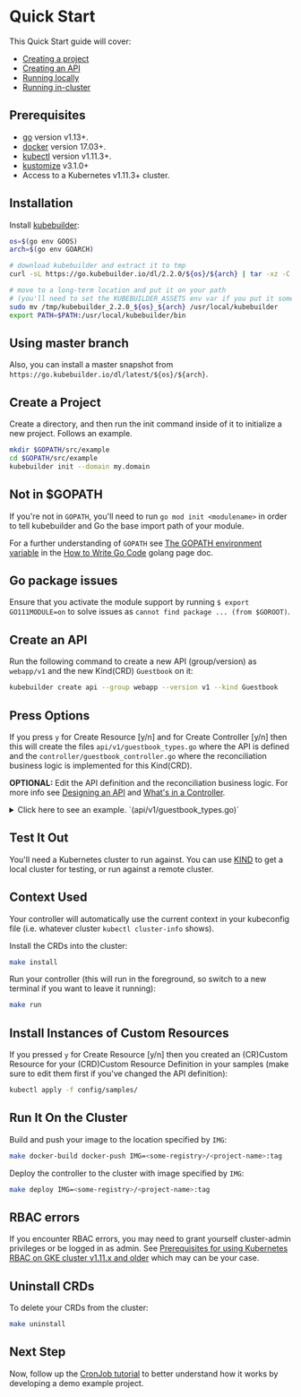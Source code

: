 # Quick Start

This Quick Start guide will cover:

- [Creating a project](#create-a-project)
- [Creating an API](#create-an-api)
- [Running locally](#test-it-out)
- [Running in-cluster](#run-it-on-the-cluster)

## Prerequisites

- [go](https://golang.org/dl/) version v1.13+.
- [docker](https://docs.docker.com/install/) version 17.03+.
- [kubectl](https://kubernetes.io/docs/tasks/tools/install-kubectl/) version v1.11.3+.
- [kustomize](https://sigs.k8s.io/kustomize/docs/INSTALL.md) v3.1.0+
- Access to a Kubernetes v1.11.3+ cluster.

## Installation

Install [kubebuilder](https://sigs.k8s.io/kubebuilder):

```bash
os=$(go env GOOS)
arch=$(go env GOARCH)

# download kubebuilder and extract it to tmp
curl -sL https://go.kubebuilder.io/dl/2.2.0/${os}/${arch} | tar -xz -C /tmp/

# move to a long-term location and put it on your path
# (you'll need to set the KUBEBUILDER_ASSETS env var if you put it somewhere else)
sudo mv /tmp/kubebuilder_2.2.0_${os}_${arch} /usr/local/kubebuilder
export PATH=$PATH:/usr/local/kubebuilder/bin
```

<aside class="note">
<h1>Using master branch</h1>

Also, you can install a master snapshot from `https://go.kubebuilder.io/dl/latest/${os}/${arch}`.

</aside>

## Create a Project

Create a directory, and then run the init command inside of it to initialize a new project. Follows an example.

```bash
mkdir $GOPATH/src/example
cd $GOPATH/src/example
kubebuilder init --domain my.domain
```

<aside class="note">
<h1>Not in $GOPATH</h1>

If you're not in `GOPATH`, you'll need to run `go mod init <modulename>` in order to tell kubebuilder and Go the base import path of your module. 

For a further understanding of `GOPATH` see [The GOPATH environment variable][GOPATH-golang-docs] in the [How to Write Go Code][how-to-write-go-code-golang-docs] golang page doc.   

</aside>

<aside class="note">
<h1>Go package issues</h1>

Ensure that you activate the module support by running `$ export GO111MODULE=on` 
to solve issues as `cannot find package ... (from $GOROOT)`.

</aside>


## Create an API

Run the following command to create a new API (group/version) as `webapp/v1` and the new Kind(CRD) `Guestbook` on it:

```bash
kubebuilder create api --group webapp --version v1 --kind Guestbook
```

<aside class="note">
<h1>Press Options</h1>

If you press `y` for Create Resource [y/n] and for Create Controller [y/n] then this will create the files `api/v1/guestbook_types.go` where the API is defined 
and the `controller/guestbook_controller.go` where the reconciliation business logic is implemented for this Kind(CRD).

</aside>


**OPTIONAL:** Edit the API definition and the reconciliation business
logic. For more info see [Designing an API](/cronjob-tutorial/api-design.md) and [What's in
a Controller](cronjob-tutorial/controller-overview.md).

<details><summary>Click here to see an example. `(api/v1/guestbook_types.go)` </summary>
<p>

```go 
// GuestbookSpec defines the desired state of Guestbook
type GuestbookSpec struct {
	// INSERT ADDITIONAL SPEC FIELDS - desired state of cluster
	// Important: Run "make" to regenerate code after modifying this file

    // Quantity of instances
    // +kubebuilder:validation:Minimum=1
    // +kubebuilder:validation:Maximum=10
    Size int32 `json:"size"`
    
    // Name of the ConfigMap for GuestbookSpec's configuration
    // +kubebuilder:validation:MaxLength=15
    // +kubebuilder:validation:MinLength=1
    ConfigMapName string `json:"configMapName"`
    
    // +kubebuilder:validation:Enum=Phone,Address,Name
    Type string `json:"alias,omitempty"`
    
	// TLS policy of Guestbook nodes
	TLS *TLSPolicy `json:"TLS,omitempty"`
}

// GuestbookStatus defines the observed state of Guestbook
type GuestbookStatus struct {
	// INSERT ADDITIONAL STATUS FIELD - define observed state of cluster
	// Important: Run "make" to regenerate code after modifying this file
	
	// GuestbookStatus is the set of Guestbook node specific statuses: Active or Standby
    GuestbookStatus GuestbookStatus `json:"guestbookStatus"`
    
    // Status of Guestbook Nodes
    Nodes []string `json:"nodes"`
}

type GuestbookStatus struct {

	// PodName of the active Guestbook node. 
	Active string `json:"active"`

	// PodNames of the standby Guestbook nodes.
	Standby []string `json:"standby"`
}	
```

</p>
</details>


## Test It Out 

You'll need a Kubernetes cluster to run against.  You can use
[KIND](https://sigs.k8s.io/kind) to get a local cluster for testing, or
run against a remote cluster.

<aside class="note">
<h1>Context Used</h1>

Your controller will automatically use the current context in your
kubeconfig file (i.e. whatever cluster `kubectl cluster-info` shows).

</aside> 

Install the CRDs into the cluster:
```bash
make install
```

Run your controller (this will run in the foreground, so switch to a new
terminal if you want to leave it running):
```bash
make run
```

## Install Instances of Custom Resources

If you pressed `y` for Create Resource [y/n] then you created an (CR)Custom Resource for your (CRD)Custom Resource Definition in your samples (make sure to edit them first if you've changed the
API definition):

```bash
kubectl apply -f config/samples/
```

## Run It On the Cluster

Build and push your image to the location specified by `IMG`:

```bash
make docker-build docker-push IMG=<some-registry>/<project-name>:tag
```

Deploy the controller to the cluster with image specified by `IMG`:

```bash
make deploy IMG=<some-registry>/<project-name>:tag
```

<aside class="note">
<h1>RBAC errors</h1>

If you encounter RBAC errors, you may need to grant yourself cluster-admin
privileges or be logged in as admin. See [Prerequisites for using Kubernetes RBAC on GKE cluster v1.11.x and older][pre-rbc-gke] which may can be your case.  

</aside> 

## Uninstall CRDs

To delete your CRDs from the cluster:

```bash
make uninstall
```

## Next Step 

Now, follow up the [CronJob tutorial][cronjob-tutorial] to better understand how it works by developing a demo example project. 

[pre-rbc-gke]:https://cloud.google.com/kubernetes-engine/docs/how-to/role-based-access-control#iam-rolebinding-bootstrap
[cronjob-tutorial]: https://book.kubebuilder.io/cronjob-tutorial/cronjob-tutorial.html
[GOPATH-golang-docs]: https://golang.org/doc/code.html#GOPATH
[how-to-write-go-code-golang-docs]: https://golang.org/doc/code.html 


